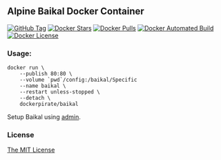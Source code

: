 ## Alpine Baikal Docker Container

[![GitHub Tag](https://img.shields.io/github/tag/bambocher/docker-baikal.svg)](https://registry.hub.docker.com/u/bambucha/baikal/)
[![Docker Stars](https://img.shields.io/docker/stars/bambucha/baikal.svg)](https://registry.hub.docker.com/u/bambucha/baikal/)
[![Docker Pulls](https://img.shields.io/docker/pulls/bambucha/baikal.svg)](https://registry.hub.docker.com/u/bambucha/baikal/)
[![Docker Automated Build](https://img.shields.io/badge/automated-build-green.svg)](https://registry.hub.docker.com/u/bambucha/baikal/)
[![Docker License](https://img.shields.io/badge/license-MIT-green.svg)](https://registry.hub.docker.com/u/bambucha/baikal/)

### Usage:

```shell
docker run \
    --publish 80:80 \
    --volume `pwd`/config:/baikal/Specific
    --name baikal \
    --restart unless-stopped \
    --detach \
    dockerpirate/baikal
```

Setup Baikal using [admin](http://localhost/admin).

### License

[The MIT License](LICENSE)
